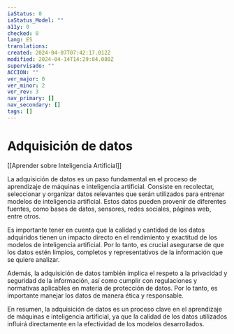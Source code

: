 ```yaml
---
iaStatus: 0
iaStatus_Model: ""
a11y: 0
checked: 0
lang: ES
translations: 
created: 2024-04-07T07:42:17.012Z
modified: 2024-04-14T14:29:04.080Z
supervisado: ""
ACCION: ""
ver_major: 0
ver_minor: 2
ver_rev: 3
nav_primary: []
nav_secondary: []
tags: []
---
```

# Adquisición de datos

[[Aprender sobre Inteligencia Artificial]]

La adquisición de datos es un paso fundamental en el proceso de aprendizaje de máquinas e inteligencia artificial. Consiste en recolectar, seleccionar y organizar datos relevantes que serán utilizados para entrenar modelos de inteligencia artificial. Estos datos pueden provenir de diferentes fuentes, como bases de datos, sensores, redes sociales, páginas web, entre otros.

Es importante tener en cuenta que la calidad y cantidad de los datos adquiridos tienen un impacto directo en el rendimiento y exactitud de los modelos de inteligencia artificial. Por lo tanto, es crucial asegurarse de que los datos estén limpios, completos y representativos de la información que se quiere analizar.

Además, la adquisición de datos también implica el respeto a la privacidad y seguridad de la información, así como cumplir con regulaciones y normativas aplicables en materia de protección de datos. Por lo tanto, es importante manejar los datos de manera ética y responsable.

En resumen, la adquisición de datos es un proceso clave en el aprendizaje de máquinas e inteligencia artificial, ya que la calidad de los datos utilizados influirá directamente en la efectividad de los modelos desarrollados.
